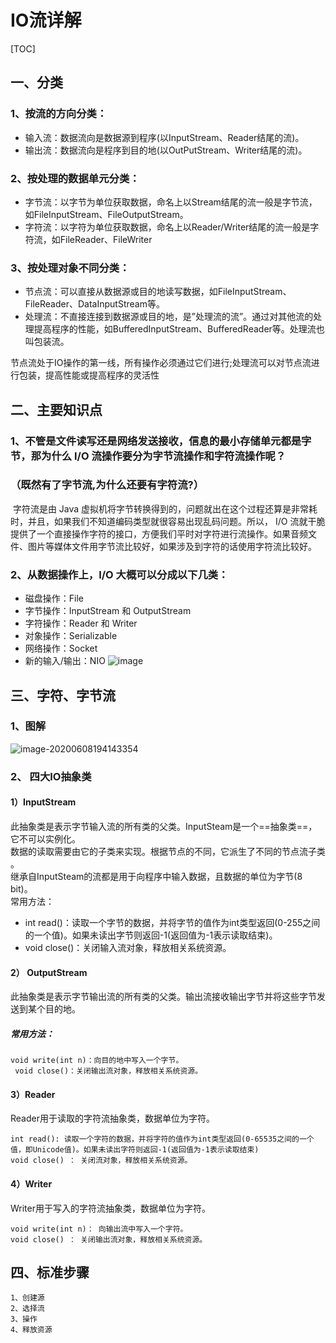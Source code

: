 # IO流详解
[TOC]



## 一、分类
### 1、按流的方向分类：
-   输入流：数据流向是数据源到程序(以InputStream、Reader结尾的流)。
-   输出流：数据流向是程序到目的地(以OutPutStream、Writer结尾的流)。

### 2、按处理的数据单元分类：
- 字节流：以字节为单位获取数据，命名上以Stream结尾的流一般是字节流，如FileInputStream、FileOutputStream。
-   字符流：以字符为单位获取数据，命名上以Reader/Writer结尾的流一般是字符流，如FileReader、FileWriter

### 3、按处理对象不同分类：
-  节点流：可以直接从数据源或目的地读写数据，如FileInputStream、FileReader、DataInputStream等。
-   处理流：不直接连接到数据源或目的地，是”处理流的流”。通过对其他流的处理提高程序的性能，如BufferedInputStream、BufferedReader等。处理流也叫包装流。<br>

节点流处于IO操作的第一线，所有操作必须通过它们进行;处理流可以对节点流进行包装，提高性能或提高程序的灵活性

## 二、主要知识点
### 1、不管是文件读写还是网络发送接收，信息的最小存储单元都是字节，那为什么 I/O 流操作要分为字节流操作和字符流操作呢？

### （既然有了字节流,为什么还要有字符流?）

​	字符流是由 Java 虚拟机将字节转换得到的，问题就出在这个过程还算是非常耗时，并且，如果我们不知道编码类型就很容易出现乱码问题。所以， I/O 流就干脆提供了一个直接操作字符的接口，方便我们平时对字符进行流操作。如果音频文件、图片等媒体文件用字节流比较好，如果涉及到字符的话使用字符流比较好。





### 2、从数据操作上，I/O 大概可以分成以下几类：

- 磁盘操作：File
- 字节操作：InputStream 和 OutputStream
- 字符操作：Reader 和 Writer
- 对象操作：Serializable
- 网络操作：Socket
- 新的输入/输出：NIO
![image](https://gitee.com/BlacksJack/picture-bed/raw/master/img/20200910164356.png)


## 三、字符、字节流
### 1、图解
![image-20200608194143354](https://gitee.com/BlacksJack/picture-bed/raw/master/img/20200910164811.png)

### 2、 四大IO抽象类


#### 1）InputStream
  此抽象类是表示字节输入流的所有类的父类。InputSteam是一个==抽象类==，它不可以实例化。<br>		 数据的读取需要由它的子类来实现。根据节点的不同，它派生了不同的节点流子类 。<br>
 		 继承自InputSteam的流都是用于向程序中输入数据，且数据的单位为字节(8 bit)。<br>
  常用方法：<br>

-   int read()：读取一个字节的数据，并将字节的值作为int类型返回(0-255之间的一个值)。如果未读出字节则返回-1(返回值为-1表示读取结束)。<br>
-   void close()：关闭输入流对象，释放相关系统资源。

#### 2） OutputStream
  此抽象类是表示字节输出流的所有类的父类。输出流接收输出字节并将这些字节发送到某个目的地。<br>
#####   常用方法：<br>

```
void write(int n)：向目的地中写入一个字节。
 void close()：关闭输出流对象，释放相关系统资源。
```

#### 3）Reader
  Reader用于读取的字符流抽象类，数据单位为字符。<br>

```
int read(): 读取一个字符的数据，并将字符的值作为int类型返回(0-65535之间的一个值，即Unicode值)。如果未读出字符则返回-1(返回值为-1表示读取结束)
void close() ： 关闭流对象，释放相关系统资源。
```

#### 4）Writer
  Writer用于写入的字符流抽象类，数据单位为字符。

```
void write(int n)： 向输出流中写入一个字符。
void close() ： 关闭输出流对象，释放相关系统资源。
```



## 四、标准步骤

```
1、创建源
2、选择流
3、操作
4、释放资源
```

